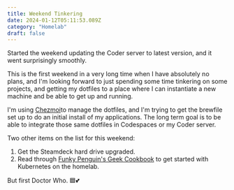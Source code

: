 ```yaml
---
title: Weekend Tinkering
date: 2024-01-12T05:11:53.089Z
category: "Homelab"
draft: false
---
```


Started the weekend updating the Coder server to latest version, and it went surprisingly smoothly.

<!-- excerpt -->

This is the first weekend in a very long time when I have absolutely no plans, and I'm looking forward to just spending some time tinkering on some projects, and getting my dotfiles to a place where I can instantiate a new machine and be able to get up and running.

I'm using [Chezmoi](http://chezmoi.io)to manage the dotfiles, and I'm trying to get the brewfile set up to do an initial install of my applications. The long term goal is to be able to integrate those same dotfiles in Codespaces or my Coder server.

Two other items on the list for this weekend:

1. Get the Steamdeck hard drive upgraded.
2. Read through [Funky Penguin's Geek Cookbook](https://geek-cookbook.funkypenguin.co.nz) to get started with Kubernetes on the homelab.

But first Doctor Who. 🟦💕
